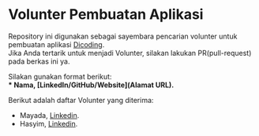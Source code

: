 # Volunter Pembuatan Aplikasi
Repository ini digunakan sebagai sayembara pencarian volunter untuk pembuatan aplikasi [Dicoding](www.dicoding.com).<br>
Jika Anda tertarik untuk menjadi Volunter, silakan lakukan PR(pull-request) pada berkas ini ya.<br>

Silakan gunakan format berikut:<br>
**\* Nama, [LinkedIn/GitHub/Website](Alamat URL).**  

Berikut adalah daftar Volunter yang diterima:
* Mayada, [Linkedin](https://www.linkedin.com/in/mayada-azizah-85696121b/).
* Hasyim, [Linkedin]([https://www.linkedin.com/in/gilang-adhan/](https://www.linkedin.com/in/hasyimasya-ri/)).
